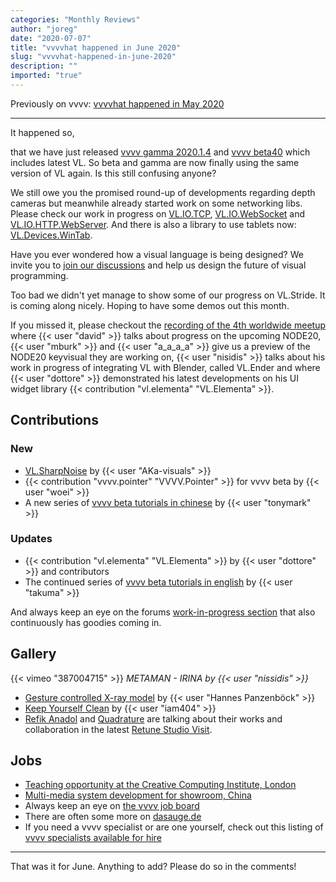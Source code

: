 ```yaml
---
categories: "Monthly Reviews"
author: "joreg"
date: "2020-07-07"
title: "vvvvhat happened in June 2020"
slug: "vvvvhat-happened-in-june-2020"
description: ""
imported: "true"
---
```



Previously on vvvv: [vvvvhat happened in May 2020](/blog/2020/vvvvhat-happened-in-mai-2020)

---

It happened so,

that we have just released [vvvv gamma 2020.1.4](/blog/2020/vvvv-gamma-2020.1.4-release) and [vvvv beta40](/blog/2020/vvvv50beta40) which includes latest VL. So beta and gamma are now finally using the same version of VL again. Is this still confusing anyone? 

We still owe you the promised round-up of developments regarding depth cameras but meanwhile already started work on some networking libs. Please check our work in progress on [VL.IO.TCP](https://discourse.vvvv.org/t/vl-io-tcp), [VL.IO.WebSocket](https://discourse.vvvv.org/t/vl-io-websocket/) and [VL.IO.HTTP.WebServer](https://discourse.vvvv.org/t/vl-io-http-webserver). And there is also a library to use tablets now: [VL.Devices.WinTab](https://discourse.vvvv.org/t/vl-devices-wintab).

Have you ever wondered how a visual language is being designed? We invite you to [join our discussions](/blog/2020/vl-language-design-repository) and help us design the future of visual programming.

Too bad we didn't yet manage to show some of our progress on VL.Stride. It is coming along nicely. Hoping to have some demos out this month.

If you missed it, please checkout the [recording of the 4th worldwide meetup](https://youtu.be/i0zd68tDUVE) where {{< user "david" >}} talks about progress on the upcoming NODE20, {{< user "mburk" >}} and {{< user "a_a_a_a" >}} give us a preview of the NODE20 keyvisual they are working on, {{< user "nisidis" >}} talks about his work in progress of integrating VL with Blender, called VL.Ender and where {{< user "dottore" >}} demonstrated his latest developments on his UI widget library {{< contribution "vl.elementa" "VL.Elementa" >}}.

## Contributions
### New
* [VL.SharpNoise](https://discourse.vvvv.org/t/vl-sharpnoise/18422/) by {{< user "AKa-visuals" >}}
* {{< contribution "vvvv.pointer" "VVVV.Pointer" >}} for vvvv beta by {{< user "woei" >}}
* A new series of [vvvv beta tutorials in chinese](https://www.youtube.com/playlist?list=PLlC309TWKG850GrgeuB5YHe5AqTZ_L8NY) by {{< user "tonymark" >}}

### Updates
* {{< contribution "vl.elementa" "VL.Elementa" >}} by {{< user "dottore" >}} and contributors
* The continued series of [vvvv beta tutorials in english](https://www.youtube.com/playlist?list=PLK3HDkvkLePS9UKCVw1o_eb09Ocws6Wcr) by {{< user "takuma" >}}

And always keep an eye on the forums [work-in-progress section](https://discourse.vvvv.org/c/wip/27) that also continuously has goodies coming in.

## Gallery
{{< vimeo "387004715" >}}
*METAMAN - IRINA by {{< user "nissidis" >}}*

* [Gesture controlled X-ray model](/blog/gesture-controlled-x-ray-model-with-leap-motion-vvvv-and-arduino) by {{< user "Hannes Panzenböck" >}}
* [Keep Yourself Clean](/blog/keep-yourself-clean-%e2%80%93-virtual-exhibition-by-volna) by {{< user "iam404" >}}
* [Refik Anadol](http://refikanadol.com/) and [Quadrature](https://vvvv.org/businesses/quadrature-goetz-neitsch-gbr) are talking about their works and collaboration in the latest [Retune Studio Visit](https://vimeo.com/429510091).

## Jobs
* [Teaching opportunity at the Creative Computing Institute, London](https://discourse.vvvv.org/t/one-day-a-week-teaching-vvvv-at-the-creative-computing-institute-london/18645)
* [Multi-media system development for showroom, China](https://discourse.vvvv.org/t/multi-media-system-development-for-showroom-china/18624)
* Always keep an eye on [the vvvv job board](https://discourse.vvvv.org/c/jobs)
* There are often some more on [dasauge.de](https://dasauge.de/sta/Vvvv/)
* If you need a vvvv specialist or are one yourself, check out this listing of [vvvv specialists available for hire](https://vvvv.org/documentation/vvvv-specialists-available-for-hire)

---

That was it for June. Anything to add? Please do so in the comments!





